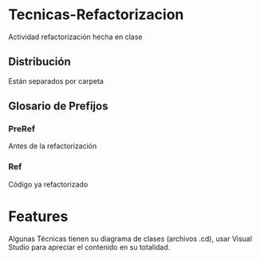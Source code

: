 
# Tecnicas-Refactorizacion
Actividad refactorización hecha en clase

## Distribución
Están separados por carpeta

## Glosario de Prefijos

### PreRef
Antes de la refactorización

### Ref
Código ya refactorizado

# Features
Algunas Técnicas tienen su diagrama de clases (archivos .cd), usar Visual Studio para apreciar el contenido en su totalidad.
